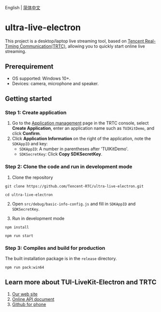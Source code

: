 English | [简体中文](README.zh-CN.md)

# ultra-live-electron

This project is a desktop/laptop live streaming tool, based on [Tencent Real-Timing Communication(TRTC)](https://intl.cloud.tencent.com/products/trtc), allowing you to quickly start online live streaming.

## Prerequirement

- OS supported: Windows 10+.
- Devices: camera, microphone and speaker.

## Getting started

### Step 1: Create application
1. Go to the [Application management](https://console.trtc.io/app) page in the TRTC console, select **Create Application**, enter an application name such as `TUIKitDemo`, and click **Confirm**.
2. Click **Application Information** on the right of the application, note the `SDKAppID` and key:
   - `SDKAppID`: A number in parentheses after 'TUIKitDemo'.
   - `SDKSecretKey`: Click **Copy SDKSecretKey**.

### Step 2: Clone the code and run in development mode
1. Clone the repository
```
git clone https://github.com/Tencent-RTC/ultra-live-electron.git

cd ultra-live-electron
```

2. Open `src/debug/basic-info-config.js` and fill in `SDKAppID` and `SDKSecretKey`.

3. Run in development mode
```
npm install

npm run start
```

### Step 3: Compiles and build for production
The built installation package is in the `release` directory.
```
npm run pack:win64
```

## Learn more about TUI-LiveKit-Electron and TRTC
1. [Our web site](https://trtc.io/)
2. [Online API document](https://trtc.io/document)
3. [Github for phone](https://github.com/Tencent-RTC/TUILiveKit)
